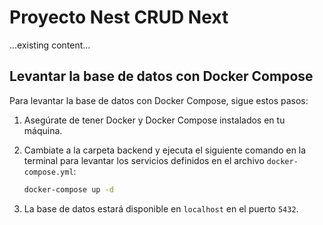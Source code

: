 # Proyecto Nest CRUD Next

...existing content...

## Levantar la base de datos con Docker Compose

Para levantar la base de datos con Docker Compose, sigue estos pasos:

1. Asegúrate de tener Docker y Docker Compose instalados en tu máquina.

2. Cambiate a la carpeta backend y ejecuta el siguiente comando en la terminal para levantar los servicios definidos en el archivo `docker-compose.yml`:

   ```sh
   docker-compose up -d
   ```

3. La base de datos estará disponible en `localhost` en el puerto `5432`.
